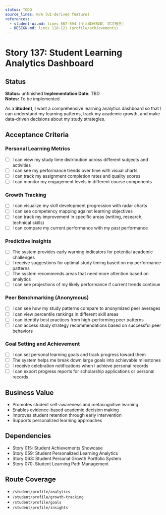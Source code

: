 ```yaml
---
status: TODO
source_lines: N/A (UI-derived feature) 
references:
  - student-ui.md: lines 867-894 (个人成长档案, 学习报告)
  - DESIGN.md: lines 118-121 (profile/achievements)
---
```

# Story 137: Student Learning Analytics Dashboard

## Status
**Status:** unfinished
**Implementation Date:** TBD  
**Notes:** To be implemented

As a **Student**, I want a comprehensive learning analytics dashboard so that I can understand my learning patterns, track my academic growth, and make data-driven decisions about my study strategies.

## Acceptance Criteria

### Personal Learning Metrics
- [ ] I can view my study time distribution across different subjects and activities
- [ ] I can see my performance trends over time with visual charts
- [ ] I can track my assignment completion rates and quality scores
- [ ] I can monitor my engagement levels in different course components

### Growth Tracking
- [ ] I can visualize my skill development progression with radar charts
- [ ] I can see competency mapping against learning objectives
- [ ] I can track my improvement in specific areas (writing, research, technical skills)
- [ ] I can compare my current performance with my past performance

### Predictive Insights
- [ ] The system provides early warning indicators for potential academic challenges
- [ ] I receive suggestions for optimal study timing based on my performance patterns
- [ ] The system recommends areas that need more attention based on analytics
- [ ] I can see projections of my likely performance if current trends continue

### Peer Benchmarking (Anonymous)
- [ ] I can see how my study patterns compare to anonymized peer averages
- [ ] I can view percentile rankings in different skill areas
- [ ] I can identify best practices from high-performing peer patterns
- [ ] I can access study strategy recommendations based on successful peer behaviors

### Goal Setting and Achievement
- [ ] I can set personal learning goals and track progress toward them
- [ ] The system helps me break down large goals into achievable milestones
- [ ] I receive celebration notifications when I achieve personal records
- [ ] I can export progress reports for scholarship applications or personal records

## Business Value
- Promotes student self-awareness and metacognitive learning
- Enables evidence-based academic decision making
- Improves student retention through early intervention
- Supports personalized learning approaches

## Dependencies  
- Story 015: Student Achievements Showcase
- Story 059: Student Personalized Learning Analytics
- Story 063: Student Personal Growth Portfolio System
- Story 070: Student Learning Path Management

## Route Coverage
- `/student/profile/analytics`
- `/student/profile/growth-tracking` 
- `/student/profile/goals`
- `/student/profile/insights`
